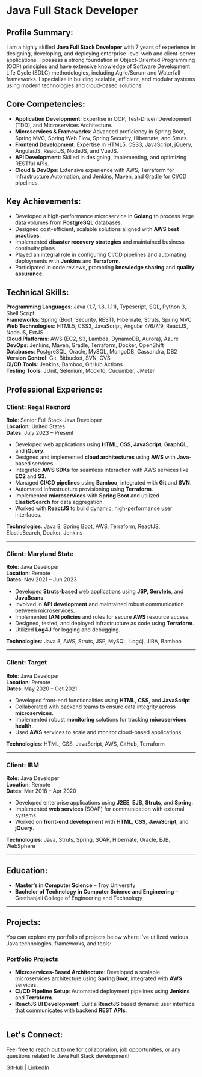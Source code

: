 # Java Full Stack Developer


## Profile Summary:

I am a highly skilled **Java Full Stack Developer** with 7 years of experience in designing, developing, and deploying enterprise-level web and client-server applications. I possess a strong foundation in Object-Oriented Programming (OOP) principles and have extensive knowledge of Software Development Life Cycle (SDLC) methodologies, including Agile/Scrum and Waterfall frameworks. I specialize in building scalable, efficient, and modular systems using modern technologies and cloud-based solutions.

## Core Competencies:
- **Application Development**: Expertise in OOP, Test-Driven Development (TDD), and Microservices Architecture.
- **Microservices & Frameworks**: Advanced proficiency in Spring Boot, Spring MVC, Spring Web Flow, Spring Security, Hibernate, and Struts.
- **Frontend Development**: Expertise in HTML5, CSS3, JavaScript, jQuery, AngularJS, ReactJS, NodeJS, and VueJS.
- **API Development**: Skilled in designing, implementing, and optimizing RESTful APIs.
- **Cloud & DevOps**: Extensive experience with AWS, Terraform for Infrastructure Automation, and Jenkins, Maven, and Gradle for CI/CD pipelines.
  
## Key Achievements:
- Developed a high-performance microservice in **Golang** to process large data volumes from **PostgreSQL** databases.
- Designed cost-efficient, scalable solutions aligned with **AWS best practices**.
- Implemented **disaster recovery strategies** and maintained business continuity plans.
- Played an integral role in configuring CI/CD pipelines and automating deployments with **Jenkins** and **Terraform**.
- Participated in code reviews, promoting **knowledge sharing** and **quality assurance**.
  
## Technical Skills:

**Programming Languages**: Java (1.7, 1.8, 1.11), Typescript, SQL, Python 3, Shell Script  
**Frameworks**: Spring (Boot, Security, REST), Hibernate, Struts, Spring MVC  
**Web Technologies**: HTML5, CSS3, JavaScript, Angular 4/6/7/9, ReactJS, NodeJS, ExtJS  
**Cloud Platforms**: AWS (EC2, S3, Lambda, DynamoDB, Aurora), Azure  
**DevOps**: Jenkins, Maven, Gradle, Terraform, Docker, OpenShift  
**Databases**: PostgreSQL, Oracle, MySQL, MongoDB, Cassandra, DB2  
**Version Control**: Git, Bitbucket, SVN, CVS  
**CI/CD Tools**: Jenkins, Bamboo, GitHub Actions  
**Testing Tools**: JUnit, Selenium, Mockito, Cucumber, JMeter  

## Professional Experience:

### **Client: Regal Rexnord**  
**Role**: Senior Full Stack Java Developer  
**Location**: United States  
**Dates**: July 2023 – Present

- Developed web applications using **HTML, CSS, JavaScript**, **GraphQL**, and **jQuery**.
- Designed and implemented **cloud architectures** using **AWS** with **Java**-based services.
- Integrated **AWS SDKs** for seamless interaction with AWS services like **EC2** and **S3**.
- Managed **CI/CD pipelines** using **Bamboo**, integrated with **Git** and **SVN**.
- Automated infrastructure provisioning using **Terraform**.
- Implemented **microservices** with **Spring Boot** and utilized **ElasticSearch** for data aggregation.
- Worked with **ReactJS** to build dynamic, high-performance user interfaces.
  
**Technologies**: Java 8, Spring Boot, AWS, Terraform, ReactJS, ElasticSearch, Docker, Jenkins

---

### **Client: Maryland State**  
**Role**: Java Developer  
**Location**: Remote  
**Dates**: Nov 2021 – Jun 2023

- Developed **Struts-based** web applications using **JSP, Servlets**, and **JavaBeans**.
- Involved in **API development** and maintained robust communication between microservices.
- Implemented **IAM policies** and roles for secure **AWS** resource access.
- Designed, tested, and deployed infrastructure as code using **Terraform**.
- Utilized **Log4J** for logging and debugging.

**Technologies**: Java 8, AWS, Struts, JSP, MySQL, Log4j, JIRA, Bamboo

---

### **Client: Target**  
**Role**: Java Developer  
**Location**: Remote  
**Dates**: May 2020 – Oct 2021

- Developed front-end functionalities using **HTML**, **CSS**, and **JavaScript**.
- Collaborated with backend teams to ensure data integrity across **microservices**.
- Implemented robust **monitoring** solutions for tracking **microservices health**.
- Used **AWS** services to scale and monitor cloud-based applications.

**Technologies**: HTML, CSS, JavaScript, AWS, GitHub, Terraform

---

### **Client: IBM**  
**Role**: Java Developer  
**Location**: Remote  
**Dates**: Mar 2018 – Apr 2020

- Developed enterprise applications using **J2EE**, **EJB**, **Struts**, and **Spring**.
- Implemented **web services** (SOAP) for communication with external systems.
- Worked on **front-end development** with **HTML**, **CSS**, **JavaScript**, and **jQuery**.

**Technologies**: Java, Struts, Spring, SOAP, Hibernate, Oracle, EJB, WebSphere

---

## Education:

- **Master’s in Computer Science** – Troy University  
- **Bachelor of Technology in Computer Science and Engineering** – Geethanjali College of Engineering and Technology

---

## Projects:
You can explore my portfolio of projects below where I’ve utilized various Java technologies, frameworks, and tools:

### [Portfolio Projects](https://github.com/username/portfolio)

- **Microservices-Based Architecture**: Developed a scalable microservices architecture using **Spring Boot**, integrated with **AWS** services.
- **CI/CD Pipeline Setup**: Automated deployment pipelines using **Jenkins** and **Terraform**.
- **ReactJS UI Development**: Built a **ReactJS** based dynamic user interface that communicates with backend **REST APIs**.

---

## Let's Connect:
Feel free to reach out to me for collaboration, job opportunities, or any questions related to Java Full Stack development!

[GitHub](https://github.com/username) | [LinkedIn](https://www.linkedin.com/in/username)
